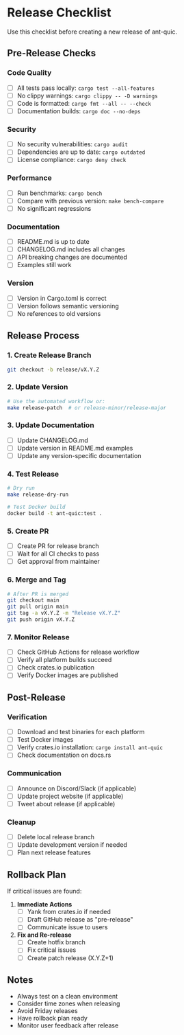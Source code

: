 # Release Checklist

Use this checklist before creating a new release of ant-quic.

## Pre-Release Checks

### Code Quality
- [ ] All tests pass locally: `cargo test --all-features`
- [ ] No clippy warnings: `cargo clippy -- -D warnings`
- [ ] Code is formatted: `cargo fmt --all -- --check`
- [ ] Documentation builds: `cargo doc --no-deps`

### Security
- [ ] No security vulnerabilities: `cargo audit`
- [ ] Dependencies are up to date: `cargo outdated`
- [ ] License compliance: `cargo deny check`

### Performance
- [ ] Run benchmarks: `cargo bench`
- [ ] Compare with previous version: `make bench-compare`
- [ ] No significant regressions

### Documentation
- [ ] README.md is up to date
- [ ] CHANGELOG.md includes all changes
- [ ] API breaking changes are documented
- [ ] Examples still work

### Version
- [ ] Version in Cargo.toml is correct
- [ ] Version follows semantic versioning
- [ ] No references to old versions

## Release Process

### 1. Create Release Branch
```bash
git checkout -b release/vX.Y.Z
```

### 2. Update Version
```bash
# Use the automated workflow or:
make release-patch  # or release-minor/release-major
```

### 3. Update Documentation
- [ ] Update CHANGELOG.md
- [ ] Update version in README.md examples
- [ ] Update any version-specific documentation

### 4. Test Release
```bash
# Dry run
make release-dry-run

# Test Docker build
docker build -t ant-quic:test .
```

### 5. Create PR
- [ ] Create PR for release branch
- [ ] Wait for all CI checks to pass
- [ ] Get approval from maintainer

### 6. Merge and Tag
```bash
# After PR is merged
git checkout main
git pull origin main
git tag -a vX.Y.Z -m "Release vX.Y.Z"
git push origin vX.Y.Z
```

### 7. Monitor Release
- [ ] Check GitHub Actions for release workflow
- [ ] Verify all platform builds succeed
- [ ] Check crates.io publication
- [ ] Verify Docker images are published

## Post-Release

### Verification
- [ ] Download and test binaries for each platform
- [ ] Test Docker images
- [ ] Verify crates.io installation: `cargo install ant-quic`
- [ ] Check documentation on docs.rs

### Communication
- [ ] Announce on Discord/Slack (if applicable)
- [ ] Update project website (if applicable)
- [ ] Tweet about release (if applicable)

### Cleanup
- [ ] Delete local release branch
- [ ] Update development version if needed
- [ ] Plan next release features

## Rollback Plan

If critical issues are found:

1. **Immediate Actions**
   - [ ] Yank from crates.io if needed
   - [ ] Draft GitHub release as "pre-release"
   - [ ] Communicate issue to users

2. **Fix and Re-release**
   - [ ] Create hotfix branch
   - [ ] Fix critical issues
   - [ ] Create patch release (X.Y.Z+1)

## Notes

- Always test on a clean environment
- Consider time zones when releasing
- Avoid Friday releases
- Have rollback plan ready
- Monitor user feedback after release